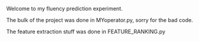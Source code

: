 Welcome to my fluency prediction experiment. 

The bulk of the project was done in MYoperator.py, sorry for the bad code. 

The feature extraction stuff was done in FEATURE_RANKING.py

